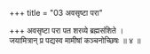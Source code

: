 +++
title = "03 अवसृष्टा परा"

+++
अवसृष्टा परा पत शरव्ये ब्रह्मसंशिते ।  
जयामित्रान् प्र पद्यस्व मामीषां कञ्चनोच्छिषः ॥ ४ ॥